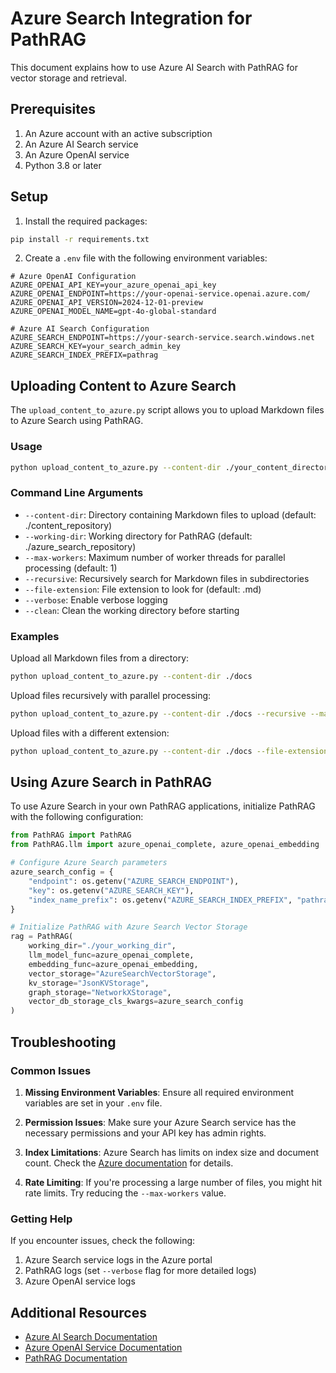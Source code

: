 # Azure Search Integration for PathRAG

This document explains how to use Azure AI Search with PathRAG for vector storage and retrieval.

## Prerequisites

1. An Azure account with an active subscription
2. An Azure AI Search service
3. An Azure OpenAI service
4. Python 3.8 or later

## Setup

1. Install the required packages:

```bash
pip install -r requirements.txt
```

2. Create a `.env` file with the following environment variables:

```
# Azure OpenAI Configuration
AZURE_OPENAI_API_KEY=your_azure_openai_api_key
AZURE_OPENAI_ENDPOINT=https://your-openai-service.openai.azure.com/
AZURE_OPENAI_API_VERSION=2024-12-01-preview
AZURE_OPENAI_MODEL_NAME=gpt-4o-global-standard

# Azure AI Search Configuration
AZURE_SEARCH_ENDPOINT=https://your-search-service.search.windows.net
AZURE_SEARCH_KEY=your_search_admin_key
AZURE_SEARCH_INDEX_PREFIX=pathrag
```

## Uploading Content to Azure Search

The `upload_content_to_azure.py` script allows you to upload Markdown files to Azure Search using PathRAG.

### Usage

```bash
python upload_content_to_azure.py --content-dir ./your_content_directory
```

### Command Line Arguments

- `--content-dir`: Directory containing Markdown files to upload (default: ./content_repository)
- `--working-dir`: Working directory for PathRAG (default: ./azure_search_repository)
- `--max-workers`: Maximum number of worker threads for parallel processing (default: 1)
- `--recursive`: Recursively search for Markdown files in subdirectories
- `--file-extension`: File extension to look for (default: .md)
- `--verbose`: Enable verbose logging
- `--clean`: Clean the working directory before starting

### Examples

Upload all Markdown files from a directory:

```bash
python upload_content_to_azure.py --content-dir ./docs
```

Upload files recursively with parallel processing:

```bash
python upload_content_to_azure.py --content-dir ./docs --recursive --max-workers 4
```

Upload files with a different extension:

```bash
python upload_content_to_azure.py --content-dir ./docs --file-extension .txt
```

## Using Azure Search in PathRAG

To use Azure Search in your own PathRAG applications, initialize PathRAG with the following configuration:

```python
from PathRAG import PathRAG
from PathRAG.llm import azure_openai_complete, azure_openai_embedding

# Configure Azure Search parameters
azure_search_config = {
    "endpoint": os.getenv("AZURE_SEARCH_ENDPOINT"),
    "key": os.getenv("AZURE_SEARCH_KEY"),
    "index_name_prefix": os.getenv("AZURE_SEARCH_INDEX_PREFIX", "pathrag")
}

# Initialize PathRAG with Azure Search Vector Storage
rag = PathRAG(
    working_dir="./your_working_dir",
    llm_model_func=azure_openai_complete,
    embedding_func=azure_openai_embedding,
    vector_storage="AzureSearchVectorStorage",
    kv_storage="JsonKVStorage",
    graph_storage="NetworkXStorage",
    vector_db_storage_cls_kwargs=azure_search_config
)
```

## Troubleshooting

### Common Issues

1. **Missing Environment Variables**: Ensure all required environment variables are set in your `.env` file.

2. **Permission Issues**: Make sure your Azure Search service has the necessary permissions and your API key has admin rights.

3. **Index Limitations**: Azure Search has limits on index size and document count. Check the [Azure documentation](https://learn.microsoft.com/en-us/azure/search/search-limits-quotas-capacity) for details.

4. **Rate Limiting**: If you're processing a large number of files, you might hit rate limits. Try reducing the `--max-workers` value.

### Getting Help

If you encounter issues, check the following:

1. Azure Search service logs in the Azure portal
2. PathRAG logs (set `--verbose` flag for more detailed logs)
3. Azure OpenAI service logs

## Additional Resources

- [Azure AI Search Documentation](https://learn.microsoft.com/en-us/azure/search/)
- [Azure OpenAI Service Documentation](https://learn.microsoft.com/en-us/azure/ai-services/openai/)
- [PathRAG Documentation](https://github.com/pathrag/pathrag)
